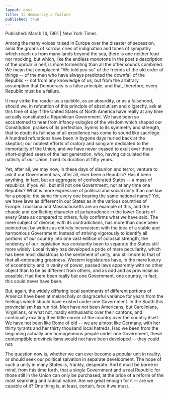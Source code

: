 ```yaml
---
layout: post
title: Is democracy a failure
published: true
---
```


Published: March 14, 1861 | New York Times

Among the many voices raised in Europe over the disaster of secession, amid the groans of sorrow, cries of indignation and tones of sympathy which reach us from many lands beyond the sea, there is one neither loud nor mocking, but which, like the endless monotone in the poet's description of the uproar in hell, is more tormenting than all the other sounds combined. We mean that complacent "We told you so" of the friends of the old order of things -- of the men who have always predicted the downfall of the Republic -- not from any knowledge of us, but from the arbitrary assumption that Democracy is a false principle, and that, therefore, every Republic must be a failure.

It may strike the reader as a quibble, as an absurdity, or as a falsehood, should we, in refutation of this principle of absolutiism and oligarchy, ask at this time of day if the United States of North America have really at any time actually constituted a Republican Government. We have been so accustomed to hear from infancy eulogies of the wisdom which shaped our Constitution, praises of its perfection, hymns to its symmetry and strength, that to doubt its fullness of all excellence has come to sound like sacrilege. A hundred refutations have been in bygone days hurled back at the skeptics; our noblest efforts of oratory and song are dedicated to the immortality of the Union, and we have never ceased to exult over those short-sighted seers of the last generation, who, having calculated the nativity of our Union, fixed its duration at fifty years.

Yet, after all, we may now, in these days of disunion and terror, venture to ask if our Government has, after all, ever been a Republic? Has it been anything, in fact, but an aggregate of confederated States -- a mass of republics, if you will, but still not one Government, nor at any time one Republic? What is more expressive of political and social unity than one law for a people; the same for every one bearing the same national name? Yet, we have laws as different in our States as in the various countries of Europe. Louisiana and Massachusetts are an example of this, and the chaotic and conflicting character of jurisprudence in the lower Courts of every State as compared to others, fully confirms what we have said. The mere subject of divorce, with its contradictions, has more than once been pointed out by writers as entirely inconsistent with the idea of a stable and harmonious Government. Instead of striving vigorously to identify all portions of our country into one vast edifice of colossal strength, the tendency of our legislation has constantly been to separate the States still more widely. Local rivalry has developed a pride of mere peculiarity, which has been most disastrous to the sentiment of unity, and still more to that of that all-embracing greatness. Western legislatures have, in the mere luxury of eccentricity and in vanity of power, passed laws apparently with no other object than to be as different from others, and as odd and as provincial as possible. Had there been really but one Government, one country, in fact, this could never have been.

But, again, the widely differing local sentiments of different portions of America have been at melancholy or disgraceful variance for years from the feelings which should have existed under one Government. In the South this provincialism has run riot. Men have not been Americans, but Carolinians, Virginians, or what not, madly enthusiastic over their cantons, and continually exalting their little corner of the country over the country itself. We have not been like Rome of old -- we are almost like Germany, with her thirty tyrants and her thirty thousand local hatreds. Had we been from the beginning actually one homogeneous people under one Government, these contemptible provincialisms would not have been developed -- they could not.

The question now is, whether we can ever become a popular unit in reality, or should seek our political salvation in separate development. The hope of such a unity in many States is, frankly, desperate. And it must be borne in mind, from this time forth, that a single Government and a real Republic for those still in the Union can only be purchased, at the price of a reform of the most searching and radical nature. Are we great enough for it -- are we capable of it? One thing is, at least, certain, face it we must.
